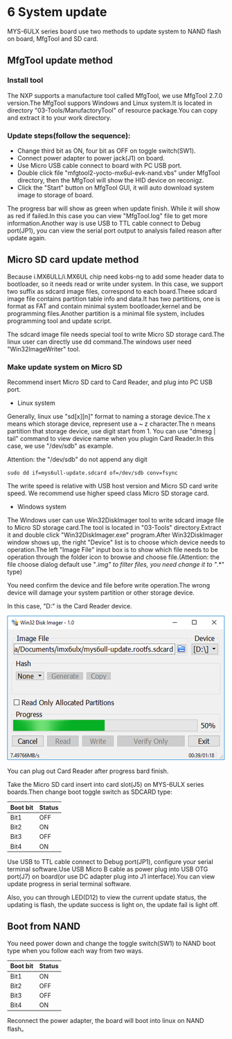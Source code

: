 # 6 System update

MYS-6ULX series board use two methods to update system to NAND flash on board, MfgTool and SD card.

## MfgTool update method

### Install tool

The NXP supports a manufacture tool called MfgTool, we use MfgTool 2.7.0 version.The MfgTool suppors Windows and Linux system.It is located in directory "03-Tools/ManufactoryTool" of resource package.You can copy and extract it to your work directory.

### Update steps(follow the sequence):

* Change third bit as ON, four bit as OFF on toggle switch(SW1).
* Connect power adapter to power jack(J1) on board.
* Use Micro USB cable connect to board with PC USB port.
* Double click file "mfgtool2-yocto-mx6ul-evk-nand.vbs" under MfgTool directory, then the MfgTool will show the HID device on reconigz.
* Click the "Start" button on MfgTool GUI, it will auto download system image to storage of board.

The progress bar will show as green when update finish. While it will show as red if failed.In this case you can view "MfgTool.log" file to get more information.Another way is use USB to TTL cable connect to Debug port(JP1), you can view the serial port output to analysis failed reason after update again.

## Micro SD card update method

Because i.MX6ULL/i.MX6UL chip need kobs-ng to add some header data to bootloader, so it needs read or write under system.
In this case, we support two suffix as sdcard image files, correspond to each board.Theee sdcard image file contains partition table info and data.It has two partitions, one is format as FAT and contain minimal system bootloader,kernel and be programming files.Another partition is a minimal file system, includes programming tool and update script.

The sdcard image file needs special tool to write Micro SD storage card.The linux user can directly use dd command.The windows user need "Win32ImageWriter" tool.

### Make update system on Micro SD

Recommend insert Micro SD card to Card Reader, and plug into PC USB port.

* Linux system

Generally, linux use "sd[x][n]" format to naming a storage device.The x means which storage device, represent use a ~ z character.The n means partition that storage device, use digit start from 1. You can use "dmesg | tail" command to view device name when you plugin Card Reader.In this case, we use "/dev/sdb" as example.

Attention: the "/dev/sdb" do not append any digit

```
sudo dd if=mys6ull-update.sdcard of=/dev/sdb conv=fsync
```

The write speed is relative with USB host version and Micro SD card write speed. We recommend use higher speed class Micro SD storage card.

* Windows system

The Windows user can use Win32DiskImager tool to write sdcard image file to Micro SD storage card.The tool is located in "03-Tools" directory.Extract it and double click "Win32DiskImager.exe" program.After Win32DiskImager window shows up, the right "Device" list is to choose which device needs to operation.The left "Image File" input box is to show which file needs to be operation through the folder icon to browse and choose file.(Attention: the file choose dialog default use "*.img" to filter
files, you need change it to "*.*" type)

You need confirm the device and file before write operation.The wrong device will damage your system partition or other storage device.

In this case, "D:" is the Card Reader device.

![Win32DiskImage write sdcard image file](image/6-1.png)

You can plug out Card Reader after progress bard finish.

Take the Micro SD card insert into card slot(J5) on MYS-6ULX series boards.Then change boot toggle switch as SDCARD type: 

Boot bit | Status
--- | ----
Bit1 | OFF
Bit2 | ON
Bit3 | OFF
Bit4 | ON

Use USB to TTL cable connect to Debug port(JP1), configure your serial terminal software.Use USB Micro B cable as power plug into USB OTG port(J7) on board(or use DC adapter plug into J1 interface).You can view update progress in serial terminal software.

Also, you can through LED(D12) to view the current update status, the updating is flash, the update success is light on, the update fail is light off.

## Boot from NAND

You need power down and change the toggle switch(SW1) to NAND boot type when you follow each way from two ways.

Boot bit | Status
--- | ----
Bit1 | ON
Bit2 | OFF
Bit3 | OFF
Bit4 | ON

Reconnect the power adapter, the board will boot into linux on NAND flash。
